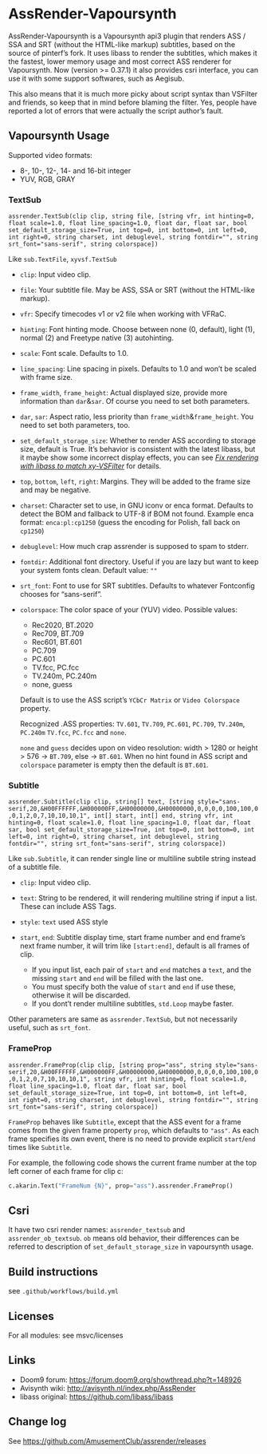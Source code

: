 # AssRender-Vapoursynth

AssRender-Vapoursynth is a Vapoursynth api3 plugin that renders ASS / SSA and SRT (without the HTML-like markup) subtitles, based on the source of pinterf’s fork. It uses libass to render the subtitles, which makes it the fastest, lower memory usage and most correct ASS renderer for Vapoursynth. Now (version >= 0.37.1) it also provides csri interface, you can use it with some support softwares, such as Aegisub.

This also means that it is much more picky about script syntax than VSFilter and friends, so keep that in mind before blaming the filter. Yes, people have reported a lot of errors that were actually the script author’s fault.

## Vapoursynth Usage

Supported video formats:
  - 8-, 10-, 12-, 14- and 16-bit integer
  - YUV, RGB, GRAY

### TextSub

`assrender.TextSub(clip clip, string file, [string vfr, int hinting=0, float scale=1.0, float line_spacing=1.0, float dar, float sar, bool set_default_storage_size=True, int top=0, int bottom=0, int left=0, int right=0, string charset, int debuglevel, string fontdir="", string srt_font="sans-serif", string colorspace])`

Like `sub.TextFile`, `xyvsf.TextSub`

- `clip`: Input video clip.

- `file`: Your subtitle file. May be ASS, SSA or SRT (without the HTML-like markup).
	
- `vfr`: Specify timecodes v1 or v2 file when working with VFRaC.
	
- `hinting`: Font hinting mode. Choose between none (0, default), light (1), normal (2) and Freetype native (3) autohinting.
	
- `scale`: Font scale. Defaults to 1.0.
	
- `line_spacing`: Line spacing in pixels. Defaults to 1.0 and won’t be scaled with frame size.
	
- `frame_width`, `frame_height`: Actual displayed size, provide more information than `dar`&`sar`. Of course you need to set both parameters.
	
- `dar`, `sar`: Aspect ratio, less priority than `frame_width`&`frame_height`. You need to set both parameters, too.

- `set_default_storage_size`: Whether to render ASS according to storage size, default is True. It’s behavior is consistent with the latest libass, but it maybe show some incorrect display effects, you can see *[Fix rendering with libass to match xy-VSFilter](https://github.com/wangqr/Aegisub/pull/134)* for details.
	
- `top`, `bottom`, `left`, `right`: Margins. They will be added to the frame size and may be negative.
	
- `charset`: Character set to use, in GNU iconv or enca format. Defaults to detect the BOM and fallback to UTF-8 if BOM not found. Example enca format: `enca:pl:cp1250` (guess the encoding for Polish, fall back on `cp1250`)
		
- `debuglevel`: How much crap assrender is supposed to spam to stderr.
	
- `fontdir`: Additional font directory. Useful if you are lazy but want to keep your system fonts clean. Default value: `""`

- `srt_font`: Font to use for SRT subtitles. Defaults to whatever Fontconfig chooses for “sans-serif”.
	
- `colorspace`: The color space of your (YUV) video. Possible values:
  - Rec2020, BT.2020
  - Rec709, BT.709
  - Rec601, BT.601
  - PC.709
  - PC.601
  - TV.fcc, PC.fcc
  - TV.240m, PC.240m
  - none, guess
 
  Default is to use the ASS script’s `YCbCr Matrix` or `Video Colorspace` property.

  Recognized .ASS properties: `TV.601`, `TV.709`, `PC.601`, `PC.709`, `TV.240m`, `PC.240m` `TV.fcc`, `PC.fcc` and `none`. 

  `none` and `guess` decides upon on video resolution: width > 1280 or height > 576 → `BT.709`, else → `BT.601`.
  When no hint found in ASS script and `colorspace` parameter is empty then the default is `BT.601`.

### Subtitle

`assrender.Subtitle(clip clip, string[] text, [string style="sans-serif,20,&H00FFFFFF,&H000000FF,&H00000000,&H00000000,0,0,0,0,100,100,0,0,1,2,0,7,10,10,10,1", int[] start, int[] end, string vfr, int hinting=0, float scale=1.0, float line_spacing=1.0, float dar, float sar, bool set_default_storage_size=True, int top=0, int bottom=0, int left=0, int right=0, string charset, int debuglevel, string fontdir="", string srt_font="sans-serif", string colorspace])`

Like `sub.Subtitle`, it can render single line or multiline subtile string instead of a subtitle file.

- `clip`: Input video clip.

- `text`: String to be rendered, it will rendering multiline string if input a list. These can include ASS Tags.

- `style`: `text` used ASS style

- `start`, `end`: Subtitle display time, start frame number and end frame’s next frame number, it will trim like `[start:end]`, default is all frames of clip.
  - If you input list, each pair of `start` and `end` matches a `text`, and the missing `start` and `end` will be filled with the last one.
  - You must specify both the value of `start` and `end` if use these, otherwise it will be discarded.
  - If you dont’t render multiline subtitles, `std.Loop` maybe faster.

Other parameters are same as `assrender.TextSub`, but not necessarily useful, such as `srt_font`.

### FrameProp

`assrender.FrameProp(clip clip, [string prop="ass", string style="sans-serif,20,&H00FFFFFF,&H000000FF,&H00000000,&H00000000,0,0,0,0,100,100,0,0,1,2,0,7,10,10,10,1", string vfr, int hinting=0, float scale=1.0, float line_spacing=1.0, float dar, float sar, bool set_default_storage_size=True, int top=0, int bottom=0, int left=0, int right=0, string charset, int debuglevel, string fontdir="", string srt_font="sans-serif", string colorspace])`

`FrameProp` behaves like `Subtitle`, except that the ASS event for a frame comes from the given frame property `prop`, which defaults to `"ass"`. As each frame specifies its own event, there is no need to provide explicit `start`/`end` times like `Subtitle`.

For example, the following code shows the current frame number at the top left corner of each frame for clip c:
```python
c.akarin.Text("FrameNum {N}", prop="ass").assrender.FrameProp()
```

## Csri

It have two csri render names: `assrender_textsub` and `assrender_ob_textsub`. `ob` means old behavior, their differences can be referred to description of `set_default_storage_size` in vapoursynth usage.

## Build instructions

see `.github/workflows/build.yml`

## Licenses
  For all modules: see msvc/licenses

## Links
* Doom9 forum: https://forum.doom9.org/showthread.php?t=148926
* Avisynth wiki: http://avisynth.nl/index.php/AssRender
* libass original: https://github.com/libass/libass

## Change log
See https://github.com/AmusementClub/assrender/releases
